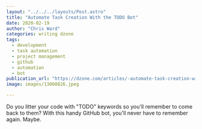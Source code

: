 ```yaml
---
layout: "../../../layouts/Post.astro"
title: "Automate Task Creation With the TODO Bot"
date: 2020-02-19
author: "Chris Ward"
categories: writing dzone
tags: 
  - development
  - task automation
  - project management
  - github
  - automation
  - bot
publication_url: "https://dzone.com/articles/-automate-task-creation-with-the-todo-bot"
image: images/13060826.jpeg

---
```

Do you litter your code with "TODO" keywords so you'll remember to come back to them? With this handy GitHub bot, you'll never have to remember again. Maybe.

